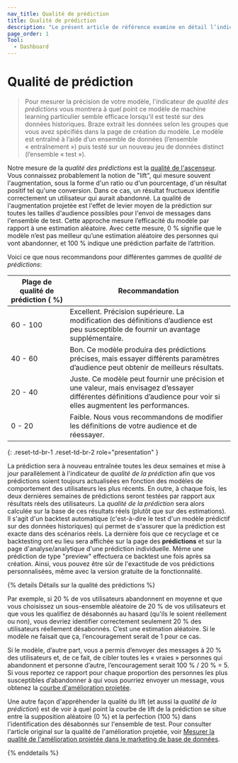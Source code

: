 ```yaml
---
nav_title: Qualité de prédiction
title: Qualité de prédiction
description: "Le présent article de référence examine en détail l’indicateur de la qualité de prédiction situé sur la page Analyses prédictive."
page_order: 1
Tool:
  - Dashboard
---
```


# Qualité de prédiction

> Pour mesurer la précision de votre modèle, l'indicateur de _qualité des prédictions_ vous montrera à quel point ce modèle de machine learning particulier semble efficace lorsqu'il est testé sur des données historiques. Braze extrait les données selon les groupes que vous avez spécifiés dans la page de création du modèle. Le modèle est entraîné à l’aide d’un ensemble de données (l’ensemble « entraînement ») puis testé sur un nouveau jeu de données distinct (l’ensemble « test »). 

Notre mesure de la _qualité des prédictions_ est la [qualité de l'ascenseur](https://dl.acm.org/doi/10.1145/380995.381018). Vous connaissez probablement la notion de "lift", qui mesure souvent l'augmentation, sous la forme d'un ratio ou d'un pourcentage, d'un résultat positif tel qu'une conversion. Dans ce cas, un résultat fructueux identifie correctement un utilisateur qui aurait abandonné. La qualité de l'augmentation projetée est l'effet de levier moyen de la prédiction sur toutes les tailles d'audience possibles pour l'envoi de messages dans l'ensemble de test. Cette approche mesure l’efficacité du modèle par rapport à une estimation aléatoire. Avec cette mesure, 0 % signifie que le modèle n’est pas meilleur qu’une estimation aléatoire des personnes qui vont abandonner, et 100 % indique une prédiction parfaite de l’attrition.

Voici ce que nous recommandons pour différentes gammes de _qualité de prédictions_:

| Plage de qualité de prédiction ( %) | Recommandation |
| ---------------------- | -------------- |
| 60 - 100 | Excellent. Précision supérieure. La modification des définitions d’audience est peu susceptible de fournir un avantage supplémentaire. |
| 40 - 60 | Bon. Ce modèle produira des prédictions précises, mais essayer différents paramètres d’audience peut obtenir de meilleurs résultats. |
| 20 - 40| Juste. Ce modèle peut fournir une précision et une valeur, mais envisagez d’essayer différentes définitions d’audience pour voir si elles augmentent les performances. |
| 0 - 20 | Faible. Nous vous recommandons de modifier les définitions de votre audience et de réessayer. |
{: .reset-td-br-1 .reset-td-br-2 role="presentation" }

La prédiction sera à nouveau entraînée toutes les deux semaines et mise à jour parallèlement à l'indicateur de _qualité de la prédiction_ afin que vos prédictions soient toujours actualisées en fonction des modèles de comportement des utilisateurs les plus récents. En outre, à chaque fois, les deux dernières semaines de prédictions seront testées par rapport aux résultats réels des utilisateurs. La _qualité de la prédiction_ sera alors calculée sur la base de ces résultats réels (plutôt que sur des estimations). Il s'agit d'un backtest automatique (c'est-à-dire le test d'un modèle prédictif sur des données historiques) qui permet de s'assurer que la prédiction est exacte dans des scénarios réels. La dernière fois que ce recyclage et ce backtesting ont eu lieu sera affichée sur la page des **prédictions** et sur la page d'analyse/analytique d'une prédiction individuelle. Même une prédiction de type "preview" effectuera ce backtest une fois après sa création. Ainsi, vous pouvez être sûr de l'exactitude de vos prédictions personnalisées, même avec la version gratuite de la fonctionnalité.

{% details Détails sur la qualité des prédictions %}

Par exemple, si 20 % de vos utilisateurs abandonnent en moyenne et que vous choisissez un sous-ensemble aléatoire de 20 % de vos utilisateurs et que vous les qualifiez de désabonnés au hasard (qu'ils le soient réellement ou non), vous devriez identifier correctement seulement 20 % des utilisateurs réellement désabonnés. C’est une estimation aléatoire. Si le modèle ne faisait que ça, l’encouragement serait de 1 pour ce cas.

Si le modèle, d’autre part, vous a permis d’envoyer des messages à 20 % des utilisateurs et, de ce fait, de cibler toutes les « vraies » personnes qui abandonnent et personne d’autre, l’encouragement serait 100 % / 20 % = 5. Si vous reportez ce rapport pour chaque proportion des personnes les plus susceptibles d’abandonner à qui vous pourriez envoyer un message, vous obtenez la [courbe d'amélioration projetée](https://towardsdatascience.com/the-lift-curve-unveiled-998851147871). 

Une autre façon d'appréhender la qualité du lift (et aussi la _qualité de la prédiction_) est de voir à quel point la courbe de lift de la prédiction se situe entre la supposition aléatoire (0 %) et la perfection (100 %) dans l'identification des désabonnés sur l'ensemble de test. Pour consulter l'article original sur la qualité de l'amélioration projetée, voir [Mesurer la qualité de l'amélioration projetée dans le marketing de base de données](https://dl.acm.org/doi/10.1145/380995.381018).

{% enddetails %}

